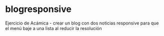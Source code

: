 # blogresponsive
Ejercicio de Acámica - crear un blog con dos noticias responsive para que el menú baje a una lista al reducir la resolución
